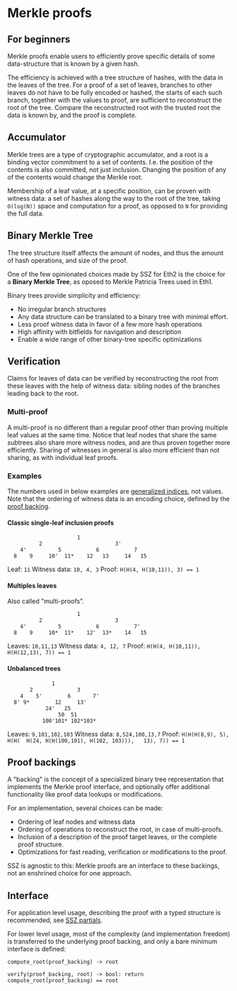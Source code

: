 


# Merkle proofs

## For beginners

Merkle proofs enable users to efficiently prove specific details of some data-structure that is known by a given hash.

The efficiency is achieved with a tree structure of hashes, with the data in the leaves of the tree.
For a proof of a set of leaves, branches to other leaves do not have to be fully encoded or hashed,
the starts of each such branch, together with the values to proof, are sufficient to reconstruct the root of the tree.
Compare the reconstructed root with the trusted root the data is known by, and the proof is complete.

## Accumulator 

Merkle trees are a type of cryptographic accumulator, and a root is a binding vector commitment to a set of contents.
I.e. the position of the contents is also committed, not just inclusion. Changing the position of any of the contents would change the Merkle root.

Membership of a leaf value, at a specific position, can be proven with witness data:
 a set of hashes along the way to the root of the tree, taking `O(log(N))` space and computation for a proof, as opposed to `N` for providing the full data.

## Binary Merkle Tree

The tree structure itself affects the amount of nodes, and thus the amount of hash operations, and size of the proof.

One of the few opinionated choices made by SSZ for Eth2 is the choice for a **Binary Merkle Tree**, as oposed to Merkle Patricia Trees used in Eth1.

Binary trees provide simplicity and efficiency:
- No irregular branch structures
- Any data structure can be translated to a binary tree with minimal effort.
- Less proof witness data in favor of a few more hash operations
- High affinity with bitfields for navigation and description
- Enable a wide range of other binary-tree specific optimizations


## Verification

Claims for leaves of data can be verified by reconstructing the root from these leaves with the help of witness data:
sibling nodes of the branches leading back to the root.


### Multi-proof

A multi-proof is no different than a regular proof other than proving multiple leaf values at the same time.
Notice that leaf nodes that share the same subtrees also share more witness nodes, and are thus proven together more efficiently.
Sharing of witnesses in general is also more efficient than not sharing, as with individual leaf proofs.


### Examples

The numbers used in below examples are [generalized indices](../navigation/generalized_indices.md), not values.
Note that the ordering of witness data is an encoding choice, defined by the [proof backing](#proof-backings).

#### Classic single-leaf inclusion proofs

```
                      1
          2                       3'
    4'          5           6           7
  8    9     10'  11*    12   13     14   15 
```

Leaf: `11`
Witness data: `10, 4, 3`
Proof: `H(H(4, H(10,11)), 3) == 1`

#### Multiples leaves

Also called "multi-proofs".

```
                      1
          2                       3
    4'          5           6           7'
  8    9     10*  11*    12'  13*    14   15
```

Leaves: `10,11,13`
Witness data: `4, 12, 7`
Proof: `H(H(4, H(10,11)), H(H(12,13), 7)) == 1`

#### Unbalanced trees


```
              1
       2              3
    4    5'        6       7'
  8' 9*        12     13'
            24'   25
                50  51
           100'101* 102*103*
```

Leaves: `9,101,102,103`
Witness data: `8,524,100,13,7`
Proof: `H(H(H(8,9), 5),   H(H(  H(24, H(H(100,101), H(102, 103))),   13), 7)) == 1`


## Proof backings

A "backing" is the concept of a specialized binary tree representation that implements the Merkle proof interface,
 and optionally offer additional functionality like proof data lookups or modifications.

For an implementation, several choices can be made:
- Ordering of leaf nodes and witness data
- Ordering of operations to reconstruct the root, in case of multi-proofs.
- Inclusion of a description of the proof target leaves, or the complete proof structure.
- Optimizations for fast reading, verification or modifications to the proof.

SSZ is agnostic to this: Merkle proofs are an interface to these backings, not an enshrined choice for one approach.


## Interface

For application level usage, describing the proof with a typed structure is recommended, see [SSZ partials](../partials).

For lower level usage, most of the complexity (and implementation freedom) is transferred to the underlying proof backing, and only a bare minimum interface is defined:

`compute_root(proof_backing) -> root`

`verify(proof_backing, root) -> bool: return compute_root(proof_backing) == root`
